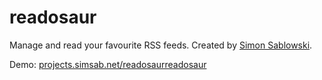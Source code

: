 readosaur
========

Manage and read your favourite RSS feeds. Created by [Simon Sablowski](http://www.simsab.net).

Demo: [projects.simsab.net/readosaurreadosaur](http://projects.simsab.net/readosaur)
